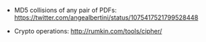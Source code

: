 - MD5 collisions of any pair of PDFs: https://twitter.com/angealbertini/status/1075417521799528448

- Crypto operations: http://rumkin.com/tools/cipher/
